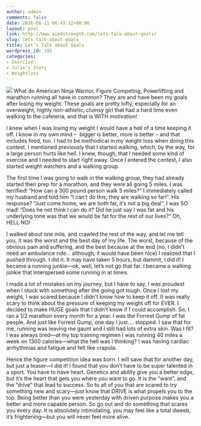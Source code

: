 ```yaml
---
author: admin
comments: false
date: 2016-08-11 00:43:12+00:00
layout: post
link: http://www.aim4strength.com/lets-talk-about-goals/
slug: lets-talk-about-goals
title: Let’s Talk about Goals
wordpress_id: 195
categories:
- Exercise
- Julie's Story
- Weightloss
---
```


![](http://www.aim4strength.com/wp-content/uploads/2016/08/lets-talk-about-goals-blog-01.jpg) What do American Ninja Warrior, Figure Competing, Powerlifting and marathon running all have in common? They are and have been my goals after losing my weight. These goals are pretty lofty, especially for an overweight, highly non-athletic, clumsy girl that had a hard time even walking to the cafeteria, and that is WITH motivation!

I knew when I was losing my weight I would have a hell of a time keeping it off. I know in my own mind –  bigger is better, more is better – and that includes food, too. I had to be methodical in my weight loss when doing this contest. I mentioned previously that I started walking, which, by the way, for a large person hurts like hell. I knew, though, that I needed some kind of exercise and I needed to start right away. Once I entered the contest, I also started weight watchers and a walking group.

The first time I was going to walk in the walking group, they had already started their prep for a marathon, and they were all going 5 miles. I was terrified! “How can a 300 pound person walk 5 miles?” I immediately called my husband and told him “I can’t do this; they are walking so far!”. His response? “Just come home, we are both fat, it’s not a big deal”. I was SO mad! “Does he not think I can do it? Did he just say I was fat and his underlying tone was that we would be fat for the rest of our lives?” Oh, HELL NO!

I walked about one mile, and crawled the rest of the way, and let me tell you, it was the worst and the best day of my life. The worst, because of the obvious pain and suffering, and the best because at the end (no, I didn’t need an ambulance ride… although, it would have been nice) I realized that I pushed through. I did it. It may have taken 5 hours, but dammit, I did it! I became a running junkie—ok, well, let’s not go that far. I became a walking junkie that interspersed some running in at times.

I made a lot of mistakes on my journey, but I have to say, I was proudest when I stuck with something after the going got tough. Once I lost my weight, I was scared because I didn’t know how to keep it off. It was really scary to think about the pressure of keeping my weight off for EVER. I decided to make HUGE goals that I didn’t know if I could accomplish. So, I ran a 1/2 marathon every month for a year. I was the Forrest Gump of fat people. And just like Forrest Gump, one day I just…. stopped. I saw that for me, running was leaving me gaunt and I still had lots of extra skin. Was I fit? I was always tired—at my top training regimen I was running 40 miles a week on 1300 calories—what the hell was I thinking? I was having cardiac arrhythmias and fatigue and felt like crapola.

Hence the figure competition idea was born. I will save that for another day, but just a teaser—I did it! I found that you don’t have to be super talented in a sport. You have to have heart. Genetics and ability give you a better edge, but it’s the heart that gets you where you want to go. It is the “want”, and the “drive” that lead to success. So to all of you that are scared to try something new and scary—just know that DRIVE is what propels you to the top. Being better than you were yesterday with driven purpose makes you a better and more capable person. So go out and do something that scares you every day. It is absolutely intimidating, you may feel like a total dweeb, it’s frightening—but you will never feel more alive.
